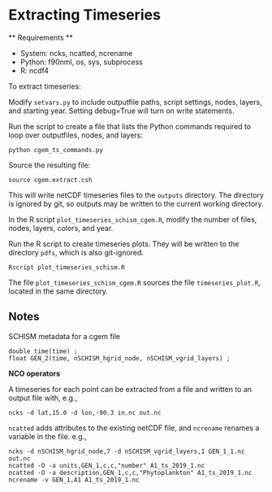 # Extracting Timeseries

** Requirements **
- System: ncks, ncatted, ncrename
- Python: f90nml, os, sys, subprocess
- R: ncdf4

To extract timeseries:

Modify `setvars.py` to include outputfile paths, script settings, nodes, layers, and starting year.  Setting debug=True will turn on write statements.

Run the script to create a file that lists the Python commands required to loop over outputfiles, nodes, and layers:
```
python cgem_ts_commands.py
```

Source the resulting file:
```
source cgem.extract.csh
```

This will write netCDF timeseries files to the `outputs` directory.  The directory is ignored by git, so outputs may be written to the current working directory.

In the R script `plot_timeseries_schism_cgem.R`, modify the number of files, nodes, layers, colors, and year.

Run the R script to create timeseries plots.  They will be written to the directory `pdfs`, which is also git-ignored.
```
Rscript plot_timeseries_schism.R
```

The file `plot_timeseries_schism_cgem.R` sources the file `timeseries_plot.R`, located in the same directory.


## Notes

SCHISM metadata for a cgem file
```
double time(time) ;
float GEN_2(time, nSCHISM_hgrid_node, nSCHISM_vgrid_layers) ;
```

**NCO operators**

A timeseries for each point can be extracted from a file and written to an output file with, e.g.,
```
ncks -d lat,15.0 -d lon,-90.3 in.nc out.nc
```

`ncatted` adds attributes to the existing netCDF file, and `ncrename` renames a variable in the file.  e.g.,
```
ncks -d nSCHISM_hgrid_node,7 -d nSCHISM_vgrid_layers,1 GEN_1_1.nc out.nc
ncatted -O -a units,GEN_1,c,c,"number" A1_ts_2019_1.nc
ncatted -O -a description,GEN_1,c,c,"Phytoplankton" A1_ts_2019_1.nc
ncrename -v GEN_1,A1 A1_ts_2019_1.nc
```
